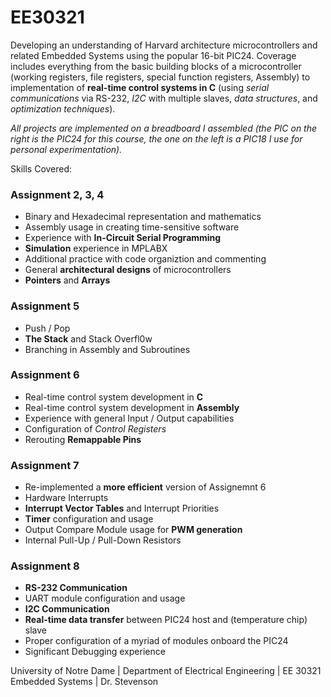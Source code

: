 # EE30321
Developing an understanding of Harvard architecture microcontrollers and related Embedded Systems using the popular 16-bit PIC24.  Coverage includes everything from the basic building blocks of a microcontroller (working registers, file registers, special function registers, Assembly) to implementation of **real-time control systems in C** (using _serial communications_ via RS-232, _I2C_ with multiple slaves, _data structures_, and _optimization techniques_).

_All projects are implemented on a breadboard I assembled (the PIC on the right is the PIC24 for this course, the one on the left is a PIC18 I use for personal experimentation)._

Skills Covered:

### Assignment 2, 3, 4

- Binary and Hexadecimal representation and mathematics
- Assembly usage in creating time-sensitive software
- Experience with **In-Circuit Serial Programming**
- **Simulation** experience in MPLABX
- Additional practice with code organiztion and commenting
- General **architectural designs** of microcontrollers
- **Pointers** and **Arrays**

### Assignment 5

- Push / Pop
- **The Stack** and Stack Overfl0w
- Branching in Assembly and Subroutines


### Assignment 6

- Real-time control system development in **C**
- Real-time control system development in **Assembly**
- Experience with general Input / Output capabilities
- Configuration of *Control Registers*
- Rerouting **Remappable Pins**

### Assignment 7

- Re-implemented a **more efficient** version of Assignemnt 6
- Hardware Interrupts
- **Interrupt Vector Tables** and Interrupt Priorities
- **Timer** configuration and usage
- Output Compare Module usage for **PWM generation**
- Internal Pull-Up / Pull-Down Resistors

### Assignment 8

- **RS-232 Communication**
- UART module configuration and usage
- **I2C Communication**
- **Real-time data transfer** between PIC24 host and (temperature chip) slave
- Proper configuration of a myriad of modules onboard the PIC24
- Significant Debugging experience





University of Notre Dame   |   Department of Electrical Engineering   |   EE 30321 Embedded Systems   |   Dr. Stevenson
